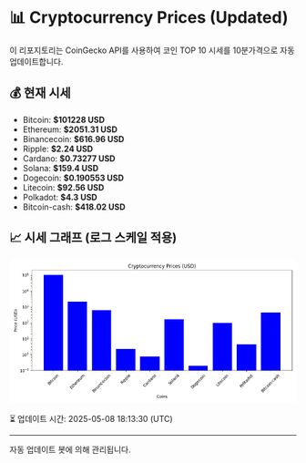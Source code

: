 
# 📊 Cryptocurrency Prices (Updated)

이 리포지토리는 CoinGecko API를 사용하여 코인 TOP 10 시세를 10분가격으로 자동 업데이트합니다.

## 💰 현재 시세
- Bitcoin: **$101228 USD**
- Ethereum: **$2051.31 USD**
- Binancecoin: **$616.96 USD**
- Ripple: **$2.24 USD**
- Cardano: **$0.73277 USD**
- Solana: **$159.4 USD**
- Dogecoin: **$0.190553 USD**
- Litecoin: **$92.56 USD**
- Polkadot: **$4.3 USD**
- Bitcoin-cash: **$418.02 USD**

## 📈 시세 그래프 (로그 스케일 적용)
![Crypto Prices](crypto_prices.png)

⏳ 업데이트 시간: 2025-05-08 18:13:30 (UTC)

---
자동 업데이트 봇에 의해 관리됩니다.
